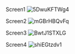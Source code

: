 Screen1
![5DwuKFTWg4](https://github.com/user-attachments/assets/991bc651-5fe3-4fdd-9759-9bccd87cc1c8)

Screen2
![mGBrHBQvFq](https://github.com/user-attachments/assets/941d419c-a08b-4979-a209-7a2500739303)

Screen3
![BwtJ1STXLG](https://github.com/user-attachments/assets/b0348ea1-43f2-4bd2-9b78-1eeb04acdb27)

Screen4
![shiEGtzdv1](https://github.com/user-attachments/assets/a31a6a72-3a0d-43bf-80df-ed403e88b0b9)



